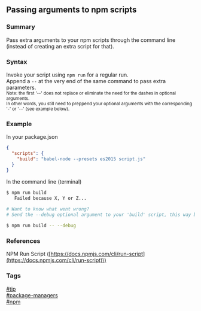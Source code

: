 ## Passing arguments to npm scripts

### Summary
Pass extra arguments to your npm scripts through the command line (instead of creating an extra script for that).

### Syntax
Invoke your script using `npm run` for a regular run.  
Append a `--` at the very end of the same command to pass extra parameters.  
<sub>
Note: the first '--' does not replace or eliminate the need for the dashes in optional arguments.  
In other words, you still need to preppend your optional arguments with the corresponding '-' or '--' (see example below).  
</sub>

### Example
In your package.json
```json
{  
  "scripts": {
    "build": "babel-node --presets es2015 script.js"
  }
}
```

In the command line (terminal)
```bash
$ npm run build
   Failed because X, Y or Z...
   
# Want to know what went wrong? 
# Send the --debug optional argument to your 'build' script, this way babel-node will give you more details...

$ npm run build -- --debug 
```

### References
NPM Run Script \([https://docs.npmjs.com/cli/run-script](https://docs.npmjs.com/cli/run-script)\)

### Tags
[#tip](../../tips.md)  
[#package-managers](../package-managers.md)  
[#npm](npm.md)